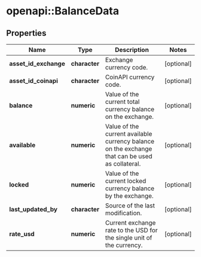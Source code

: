 # openapi::BalanceData

## Properties
Name | Type | Description | Notes
------------ | ------------- | ------------- | -------------
**asset_id_exchange** | **character** | Exchange currency code. | [optional] 
**asset_id_coinapi** | **character** | CoinAPI currency code. | [optional] 
**balance** | **numeric** | Value of the current total currency balance on the exchange. | [optional] 
**available** | **numeric** | Value of the current available currency balance on the exchange that can be used as collateral. | [optional] 
**locked** | **numeric** | Value of the current locked currency balance by the exchange. | [optional] 
**last_updated_by** | **character** | Source of the last modification.  | [optional] 
**rate_usd** | **numeric** | Current exchange rate to the USD for the single unit of the currency.  | [optional] 


